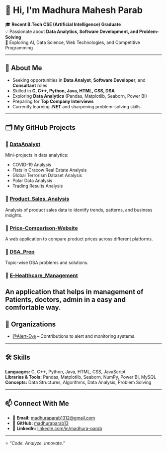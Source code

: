 # 👋 Hi, I'm Madhura Mahesh Parab  

🎓 **Recent B.Tech CSE (Artificial Intelligence) Graduate**  
💡 Passionate about **Data Analytics, Software Development, and Problem-Solving**  
🚀 Exploring AI, Data Science, Web Technologies, and Competitive Programming  

---

## 📌 About Me
-  Seeking opportunities in **Data Analyst**, **Software Developer**, and **Consultant** roles  
-  Skilled in **C, C++, Python, Java, HTML, CSS, DSA**  
-  Exploring **Data Analytics** (Pandas, Matplotlib, Seaborn, Power BI)  
-  Preparing for **Top Company Interviews**  
-  Currently learning **.NET** and sharpening problem-solving skills  

---

## 🗂 My GitHub Projects

### 🔹 [DataAnalyst](https://github.com/madhuraparab13/DataAnalyst)
Mini-projects in data analytics:
- COVID-19 Analysis
- Flats in Cracow Real Estate Analysis
- Global Terrorism Dataset Analysis
- Polar Data Analysis
- Trading Results Analysis

### 🔹 [Product_Sales_Analysis](https://github.com/madhuraparab13/Product_Sales_Analysis)
Analysis of product sales data to identify trends, patterns, and business insights.

### 🔹 [Price-Comparison-Website](https://github.com/madhuraparab13/Price-Comparison-Website)
A web application to compare product prices across different platforms.

### 🔹 [DSA_Prep](https://github.com/madhuraparab13/DSA_Prep)
Topic-wise DSA problems and solutions.

### 🔹 [E-Healthcare_Management](https://github.com/madhuraparab13/E-Healthcare_Management)
An application that helps in management of Patients, doctors, admin in a easy and comfortable way.
---

## 🏢 Organizations
- [@Alert-Eye](https://github.com/Alert-Eye) – Contributions to alert and monitoring systems.

---

## 🛠 Skills
**Languages:** C, C++, Python, Java, HTML, CSS, JavaScript  
**Libraries & Tools:** Pandas, Matplotlib, Seaborn, NumPy, Power BI, MySQL  
**Concepts:** Data Structures, Algorithms, Data Analysis, Problem Solving  

---

## 📫 Connect With Me
- 📧 **Email:** [madhuraparab1312@gmail.com](mailto:madhuraparab1312@gmail.com)  
- 🐙 **GitHub:** [madhuraparab13](https://github.com/madhuraparab13)  
- 💼 **LinkedIn:** [linkedin.com/in/madhura-parab](https://www.linkedin.com/in/madhura-parab/)  

---

⭐ *“Code. Analyze. Innovate.”*  
